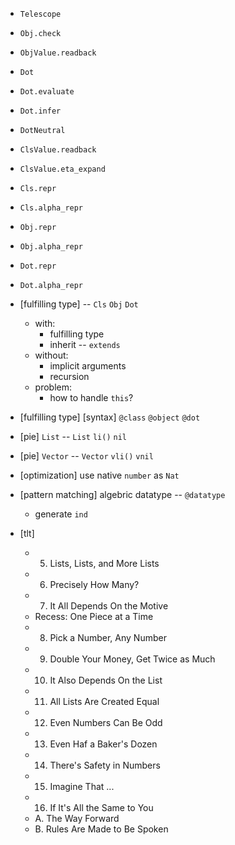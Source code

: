 - `Telescope`

- `Obj.check`
- `ObjValue.readback`

- `Dot`
- `Dot.evaluate`
- `Dot.infer`

- `DotNeutral`

- `ClsValue.readback`
- `ClsValue.eta_expand`

- `Cls.repr`
- `Cls.alpha_repr`

- `Obj.repr`
- `Obj.alpha_repr`

- `Dot.repr`
- `Dot.alpha_repr`

- [fulfilling type] -- `Cls` `Obj` `Dot`
  - with:
    - fulfilling type
    - inherit -- `extends`
  - without:
    - implicit arguments
    - recursion
  - problem:
    - how to handle `this`?

- [fulfilling type] [syntax] `@class` `@object` `@dot`

- [pie] `List` -- `List` `li()` `nil`
- [pie] `Vector` --  `Vector` `vli()` `vnil`

- [optimization] use native `number` as `Nat`

- [pattern matching] algebric datatype -- `@datatype`
  - generate `ind`

- [tlt]
  - 5. Lists, Lists, and More Lists
  - 6. Precisely How Many?
  - 7. It All Depends On the Motive
  - Recess: One Piece at a Time
  - 8. Pick a Number, Any Number
  - 9. Double Your Money, Get Twice as Much
  - 10. It Also Depends On the List
  - 11. All Lists Are Created Equal
  - 12. Even Numbers Can Be Odd
  - 13. Even Haf a Baker's Dozen
  - 14. There's Safety in Numbers
  - 15. Imagine That ...
  - 16. If It's All the Same to You
  - A. The Way Forward
  - B. Rules Are Made to Be Spoken

